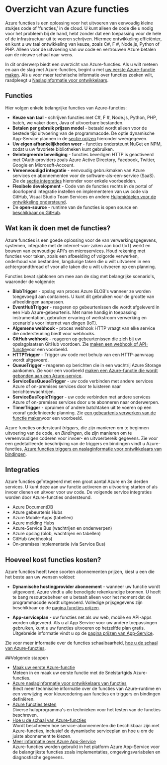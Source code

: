 <properties
   pageTitle="Azure functies overzicht | Microsoft Azure"
   description="Meer informatie over het gebruik van functies van Azure asynchroon werkbelasting optimaliseren in minuten."
   services="functions"
   documentationCenter="na"
   authors="mattchenderson"
   manager="erikre"
   editor=""
   tags=""
   keywords="Azure-functies, functies, verwerking van de gebeurtenis, webhooks, dynamische berekeningscluster, als u kiest architectuur"/>

<tags
   ms.service="functions"
   ms.devlang="multiple"
   ms.topic="get-started-article"
   ms.tgt_pltfrm="multiple"
   ms.workload="na"
   ms.date="08/29/2016"
   ms.author="cfowler;mahender;glenga"/>
   
   
# <a name="azure-functions-overview"></a>Overzicht van Azure functies

Azure functies is een oplossing voor het uitvoeren van eenvoudig kleine stukjes code of 'functies,' in de cloud. U kunt alleen de code die u nodig voor het probleem bij de hand, hebt zonder dat een toepassing voor de hele of de infrastructuur uit te voeren schrijven. Hiermee ontwikkeling efficiënter, en kunt u uw taal ontwikkeling van keuze, zoals C#, F #, Node.js, Python of PHP. Alleen voor de uitvoering van uw code en vertrouwen Azure betalen aan de nieuwe schaal naar wens.

In dit onderwerp biedt een overzicht van Azure-functies. Als u wilt meteen en aan de slag met Azure-functies, begint u met [uw eerste Azure-functie maken](functions-create-first-azure-function.md). Als u voor meer technische informatie over functies zoeken wilt, raadpleegt u [Naslaginformatie voor ontwikkelaars](functions-reference.md).

## <a name="features"></a>Functies

Hier volgen enkele belangrijke functies van Azure-functies:
    
* **Keuze van taal** - schrijven functies met C#, F #, Node.js, Python, PHP, batch, we vaker doen, Java of uitvoerbare bestanden.
* **Betalen per gebruik prijzen model** - betaald wordt alleen voor de bestede tijd uitvoering van de programmacode. De optie dynamische App-Service plannen in de [sectie prijzen](#pricing) hieronder weergegeven.  
* **Uw eigen afhankelijkheden weer** - functies ondersteunt NuGet en NPM, zodat u uw favoriete bibliotheken kunt gebruiken.  
* **Geïntegreerde beveiliging** - functies beveiligen HTTP is geactiveerd met OAuth-providers zoals Azure Active Directory, Facebook, Twitter, Google en Microsoft-Account.  
* **Vereenvoudigd integratie** - eenvoudig gebruikmaken van Azure services en abonnementen voor de software-als-een-service (SaaS). Zie de [sectie integraties](#integrations) hieronder voor enkele voorbeelden.  
* **Flexibele development** - Code van de functies rechts in de portal of doorlopend integratie instellen en implementeren van uw code via GitHub, Visual Studio Team Services en andere [Hulpmiddelen voor de ontwikkeling ondersteund](../app-service-web/web-sites-deploy.md#deploy-using-an-ide).  
* De **open-source** - runtime van de functies is open source en [beschikbaar op GitHub](https://github.com/azure/azure-webjobs-sdk-script).  

## <a name="what-can-i-do-with-functions"></a>Wat kan ik doen met de functies?

Azure functies is een goede oplossing voor de van verwerkingsgegevens, systemen, integratie met de internet-van-zaken aan bod (IoT) werkt en bouwen van eenvoudige API's en microservices. Houd rekening met functies voor taken, zoals een afbeelding of volgorde verwerken, onderhoud van bestanden, langdurige taken die u wilt uitvoeren in een achtergrondthread of voor alle taken die u wilt uitvoeren op een planning. 

Functies bevat sjablonen om mee aan de slag met belangrijke scenario's, waaronder de volgende:

* **BlobTrigger** - opslag van proces Azure BLOB's wanneer ze worden toegevoegd aan containers. U kunt dit gebruiken voor de grootte van afbeeldingen aanpassen.
* **EventHubTrigger** - reageren op gebeurtenissen die wordt afgeleverd in een Hub Azure-gebeurtenis. Met name handig in toepassing instrumentation, gebruiker ervaring of werkstroom verwerking en scenario's voor Internet van dingen (IoT).
* **Algemene webhook** - proces webhook HTTP vraagt van elke service die ondersteuning biedt voor webhooks.
* **GitHub webhook** - reageren op gebeurtenissen die zich bij uw opslagplaatsen GitHub voordoen. Zie [maken een webhook of API-functie](functions-create-a-web-hook-or-api-function.md)voor een voorbeeld.
* **HTTPTrigger** - Trigger uw code met behulp van een HTTP-aanvraag wordt uitgevoerd.
* **QueueTrigger** - reageren op berichten die in een wachtrij Azure Storage aankomen. Zie voor een voorbeeld [maken een Azure-functie die wordt gebonden aan een Azure-service](functions-create-an-azure-connected-function.md).
* **ServiceBusQueueTrigger** - uw code verbinden met andere services Azure of on-premises services door te luisteren naar berichtenwachtrijen. 
* **ServiceBusTopicTrigger** - uw code verbinden met andere services Azure of on-premises services door u te abonneren naar onderwerpen. 
* **TimerTrigger** - opruimen of andere batchtaken uit te voeren op een vooraf gedefinieerde planning. Zie [een gebeurtenis verwerken van de functie maken](functions-create-an-event-processing-function.md)voor een voorbeeld.

Azure functies ondersteunt *triggers*, die zijn manieren om te beginnen uitvoering van de code, en *Bindingen*, die zijn manieren om te vereenvoudigen coderen voor invoer- en uitvoerbereik gegevens. Zie voor een gedetailleerde beschrijving van de triggers en bindingen vindt u Azure-functies, [Azure functies triggers en naslaginformatie voor ontwikkelaars van bindingen](functions-triggers-bindings.md).


## <a name="integrations"></a>Integraties

Azure functies geïntegreerd met een groot aantal Azure en 3e derden services. U kunt deze aan uw functie activeren en uitvoering starten of als invoer dienen en uitvoer voor uw code. De volgende service integraties worden door Azure-functies ondersteund. 

* Azure DocumentDB
* Azure gebeurtenis Hubs 
* Azure Mobile-Apps (tabellen)
* Azure melding Hubs
* Azure-Service Bus (wachtrijen en onderwerpen)
* Azure opslag (blob, wachtrijen en tabellen) 
* GitHub (webhooks)
* On-premises implementatie (via Service Bus)

## <a name="pricing"></a>Hoeveel kost functies kosten?

Azure functies heeft twee soorten abonnementen prijzen, kiest u een die het beste aan uw wensen voldoet: 

* **Dynamische hostingprovider abonnement** - wanneer uw functie wordt uitgevoerd, Azure vindt u alle benodigde rekenkundige bronnen. U hoeft te bang resourcebeheer en u betaalt alleen voor het moment dat de programmacode wordt uitgevoerd. Volledige prijsgegevens zijn beschikbaar op de [pagina functies prijzen](/pricing/details/functions). 

* **App-serviceplan** - uw functies net als uw web, mobile en API-apps worden uitgevoerd. Als u al App Service voor uw andere toepassingen gebruiken, kunt u uw functies uitvoeren op hetzelfde plan gratis. Uitgebreide informatie vindt u op de [pagina prijzen van App-Service](/pricing/details/app-service/).

Zie voor meer informatie over de functies schaalbaarheid, [hoe u de schaal van Azure-functies](functions-scale.md).

##<a name="next-steps"></a>Volgende stappen

+ [Maak uw eerste Azure-functie](functions-create-first-azure-function.md)  
Meteen in en maak uw eerste functie met de Snelstartgids Azure-functies. 
+ [Azure naslaginformatie voor ontwikkelaars van functies](functions-reference.md)  
Biedt meer technische informatie over de functies van Azure-runtime en een verwijzing voor kleurcodering aan functies en triggers en bindingen definiëren.
+ [Azure functies testen](functions-test-a-function.md)  
Diverse hulpprogramma's en technieken voor het testen van de functies beschreven.
+ [Hoe u de schaal van Azure-functies](functions-scale.md)  
Wordt beschreven hoe service-abonnementen die beschikbaar zijn met Azure-functies, inclusief de dynamische serviceplan en hoe u om de juiste abonnement te kiezen. 
+ [Meer informatie over Azure App-Service](../app-service/app-service-value-prop-what-is.md)  
Azure-functies worden gebruikt in het platform Azure App-Service voor de belangrijkste functies zoals implementaties, omgevingsvariabelen en diagnostische gegevens. 